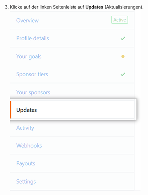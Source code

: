 3. Klicke auf der linken Seitenleiste auf **Updates** (Aktualisierungen). ![Registerkarte „Updates“ (Aktualisierungen)](/assets/images/help/sponsors/updates-tab.png)

